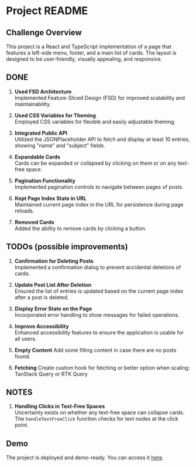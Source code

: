 # Project README

## Challenge Overview

This project is a React and TypeScript implementation of a page that features a left-side menu, footer, and a main list of cards. The layout is designed to be user-friendly, visually appealing, and responsive.

## DONE

1. **Used FSD Architecture**  
   Implemented Feature-Sliced Design (FSD) for improved scalability and maintainability.

2. **Used CSS Variables for Theming**  
   Employed CSS variables for flexible and easily adjustable theming.

3. **Integrated Public API**  
   Utilized the JSONPlaceholder API to fetch and display at least 10 entries, showing "name" and "subject" fields.

4. **Expandable Cards**  
   Cards can be expanded or collapsed by clicking on them or on any text-free space.

5. **Pagination Functionality**  
   Implemented pagination controls to navigate between pages of posts.

6. **Kept Page Index State in URL**  
   Maintained current page index in the URL for persistence during page reloads.

7. **Removed Cards**  
   Added the ability to remove cards by clicking a button.

## TODOs (possible improvements)
1. **Confirmation for Deleting Posts**  
   Implemented a confirmation dialog to prevent accidental deletions of cards.

2. **Update Post List After Deletion**  
   Ensured the list of entries is updated based on the current page index after a post is deleted.

3. **Display Error State on the Page**  
    Incorporated error handling to show messages for failed operations.

4. **Improve Accessibility**  
    Enhanced accessibility features to ensure the application is usable for all users.

5. **Empty Content**
   Add some filling content in case there are no posts found.

6. **Fetching**
   Create custom hook for fetching or better option when scaling: TanStack Query or RTK Query

## NOTES

1. **Handling Clicks in Text-Free Spaces**  
   Uncertainty exists on whether any text-free space can collapse cards. The `handleTextFreeClick` function checks for text nodes at the click point.

## Demo

The project is deployed and demo-ready. You can access it [here](https://nikitaden.github.io/upfirst-test-project/).
